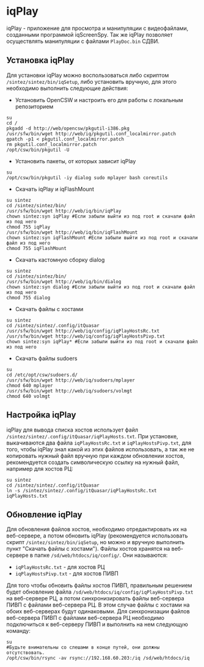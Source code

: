 iqPlay 
======

iqPlay - приложение для просмотра и манипуляции с видеофайлами, созданными программой iqScreenSpy. Так же iqPlay позволяет осуществлять манипуляции с файлами `PlayDoc.bin` СДВИ.

Установка iqPlay
----------------

Для установки iqPlay можно воспользоваться либо скриптом `/sintez/sintez/bin/iqSetup`, либо установить вручную, для этого необходимо выполнить следующие действия:

* Установить OpenCSW и настроить его для работы с локальным репозиторием
~~~~~~{bash}
su
cd /
pkgadd -d http://web/opencsw/pkgutil-i386.pkg
/usr/sfw/bin/wget http://web/iq/pkgutil.conf_localmirror.patch
gpatch -p1 < pkgutil.conf_localmirror.patch
rm pkgutil.conf_localmirror.patch
/opt/csw/bin/pkgutil -U
~~~~~~
* Установить пакеты, от которых зависит iqPlay
~~~~~~{bash}
su
/opt/csw/bin/pkgutil -iy dialog sudo mplayer bash coreutils
~~~~~~
* Скачать iqPlay и iqFlashMount
~~~~~~{bash}
su sintez
cd /sintez/sintez/bin/
/usr/sfw/bin/wget http://web/iq/bin/iqPlay
chown sintez:syn iqPlay #Если забыли выйти из под root и скачали файл из под него
chmod 755 iqPlay
/usr/sfw/bin/wget http://web/iq/bin/iqFlashMount
chown sintez:syn iqFlashMount #Если забыли выйти из под root и скачали файл из под него
chmod 755 iqFlashMount
~~~~~~
* Скачать кастомную сборку dialog
~~~~~~{bash}
su sintez
cd /sintez/sintez/bin/
/usr/sfw/bin/wget http://web/iq/bin/dialog
chown sintez:syn dialog #Если забыли выйти из под root и скачали файл из под него
chmod 755 dialog
~~~~~~
* Скачать файлы с хостами
~~~~~~~{bash}
su sintez
cd /sintez/sintez/.config/itQuasar
/usr/sfw/bin/wget http://web/iq/config/iqPlayHostsRc.txt
/usr/sfw/bin/wget http://web/iq/config/iqPlayHostsPivp.txt
chown sintez:syn iqPlay* #Если забыли выйти из под root и скачали файл из под него
~~~~~~~
* Скачать файлы sudoers
~~~~~~~{bash}
su
cd /etc/opt/csw/sudoers.d/
/usr/sfw/bin/wget http://web/iq/sudoers/mplayer
chmod 640 mplayer
/usr/sfw/bin/wget http://web/iq/sudoers/volmgt
chmod 640 volmgt
~~~~~~~


Настройка iqPlay
----------------

iqPlay для вывода списка хостов использует файл `/sintez/sintez/.config/itQuasar/iqPlayHosts.txt`. При установке, выкачиваются два файла `iqPlayHostsRc.txt` и `iqPlayHostsPivp.txt`, для того, чтобы iqPlay знал какой из этих файлов использовать, а так же не копировать нужный файл вручную при каждом обновлении хостов, рекомендуется создать символическую ссылку на нужный файл, например для хостов РЦ:
~~~~~~~{bash}
su sintez
cd /sintez/sintez/.config/itQuasar
ln -s /sintez/sintez/.config/itQuasar/iqPlayHostsRc.txt iqPlayHosts.txt
~~~~~~~

Обновление iqPlay
-----------------

Для обновления файлов хостов, необходимо отредактировать их на веб-сервере, а потом обновить iqPlay (рекомендуется использовать скрипт `/sintez/sintez/bin/iqSetup`, но можно и вручную выполнить пункт "Скачать файлы с хостами"). Файлы хостов хранятся на веб-сервере в папке `/sd/web/htdocs/iq/config/`. Они называются:
* `iqPlayHostsRc.txt` - для хостов РЦ
* `iqPlayHostsPivp.txt` - для хостов ПИВП

Для того чтобы обновить файлы хостов ПИВП, правильным решением будет обновление файла `/sd/web/htdocs/iq/config/iqPlayHostsPivp.txt` на веб-сервере РЦ, а потом синхронизировать файлы веб-сервера ПИВП с файлами веб-сервера РЦ. В этом случае файлы с хостами на обоих веб-серверах будут одинаковыми. Для синхронизации файлов веб-сервера ПИВП с файлами веб-сервера РЦ необходимо подключиться к веб-серверу ПИВП и выполнить на нем следующую команду:
~~~~~~~{bash}
su
#Будьте внимательны со слешами в конце путей, они должны отсутствовать.
/opt/csw/bin/rsync -av rsync://192.168.60.203:/iq /sd/web/htdocs/iq 
~~~~~~~
